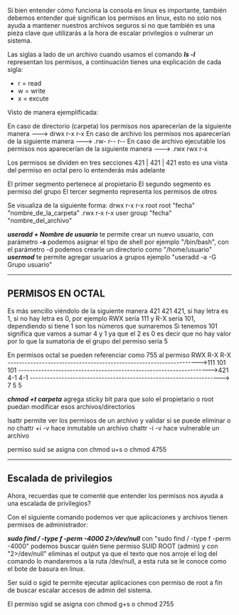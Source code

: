 Si bien entender cómo funciona la consola en linux es importante, también debemos entender qué significan los permisos en linux, esto no solo nos ayuda a mantener nuestros archivos seguros si no que también es una pieza clave que utilizarás a la hora de escalar privilegios o vulnerar un sistema.

Las siglas a lado de un archivo cuando usamos el comando __*ls -l*__ representan los permisos, a continuación tienes una explicación de cada sigla:

- r = read
- w = write
- x = excute 

Visto de manera ejemplificada:

En caso de directorio (carpeta) los permisos nos aparecerían de la siguiente manera ---> drwx r-x r-x
En caso de archivo los permisos nos aparecerían de la siguiente manera                    --->  .rw- r-- r--
En caso de archivo ejecutable los permisos nos aparecerían de la siguiente manera  --->  .rwx rwx r-x

Los permisos se dividen en tres secciones 421 | 421 | 421 esto es una vista del permiso en octal pero lo entenderás más adelante

El primer segmento pertenece al propietario 
El segundo segmento es permiso del grupo
El tercer segmento representa los permisos de otros

Se visualiza de la siguiente forma: 
drwx r-x r-x root root "fecha" "nombre_de_la_carpeta" 
.rwx r-x r-x user group "fecha" "nombre_del_archivo" 

*__useradd + Nombre de usuario__*  te permite crear un nuevo usuario, con parámetro *__-s__* podemos asignar el tipo de shell por ejemplo "/bin/bash", con el parámetro -d podemos crearle un directorio como "/home/usuario"
*__usermod__* te permite agregar usuarios a grupos ejemplo "useradd -a -G Grupo usuario"

------------------------------------------------------------------------------------
PERMISOS EN OCTAL
--------------------------------------------------------------------------------------------------------------------

Es más sencillo viéndolo de la siguiente manera 421 421 421, si hay letra es 1, si no hay letra es 0, por ejemplo RWX sería 111 y R-X sería 101, dependiendo si tiene 1 son los números que sumaremos
Si tenemos 101 significa que vamos a sumar 4 y 1 ya que el 2 es 0 es decir que no hay valor por lo que la sumatoria de el grupo del permiso sería 5

En permisos octal se pueden referenciar como 755 al permiso RWX R-X R-X
------------------------------------------------------------------->111   101 101
------------------------------------------------------------------->421   4-1  4-1
------------------------------------------------------------------->  7       5     5

*__chmod +t carpeta__*  agrega sticky bit para que solo el propietario o root puedan modificar esos archivos/directorios

lsattr permite ver los permisos de un archivo y validar si se puede eliminar o no
chattr +i -v  hace inmutable un archivo
chattr -i -v  hace vulnerable un archivo

permiso suid se asigna con chmod u+s o chmod 4755 

------------------------------------------------------------------------------------
Escalada de privilegios
--------------------------------------------------------------------------------------------------------------------

Ahora, recuerdas que te comenté que entender los permisos nos ayuda a una escalada de privilegios?

Con el siguiente comando podemos ver que aplicaciones y archivos tienen permisos de administrador:

*__sudo find / -type f -perm -4000 2>/dev/null__* con "sudo find / -type f -perm -4000" podemos buscar quién tiene permiso SUID ROOT (admin) y con "2>/dev/null" eliminas el output ya que el texto que nos arroje el log del comando lo mandaremos a la ruta /dev/null, a esta ruta se le conoce como el bote de basura en linux.

Ser suid o sgid te permite ejecutar aplicaciones con permiso de root a fin de buscar escalar accesos de admin del sistema. 

El permiso sgid se asigna con chmod g+s o chmod 2755 